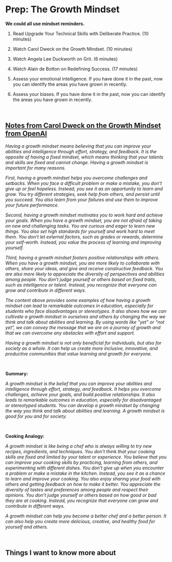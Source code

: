 # Prep: The Growth Mindset

**We could all use mindset reminders.**

1. Read Upgrade Your Technical Skills with Deliberate Practice. (10 minutes)

2. Watch Carol Dweck on the Growth Mindset. (10 minutes)

3. Watch Angela Lee Duckworth on Grit. (6 minutes)

4. Watch Alain de Botton on Redefining Success. (17 minutes)

5. Assess your emotional intelligence. If you have done it in the past, now you can identify the areas you have grown in recently.

6. Assess your biases. If you have done it in the past, now you can identify the areas you have grown in recently.

&nbsp;

## [Notes from Carol Dweck on the Growth Mindset from OpenAI](https://www.ted.com/talks/carol_dweck_the_power_of_believing_that_you_can_improve/transcript?language=en)


*Having a growth mindset means believing that you can improve your abilities and intelligence through effort, strategy, and feedback. It is the opposite of having a fixed mindset, which means thinking that your talents and skills are fixed and cannot change. Having a growth mindset is important for many reasons.*

*First, having a growth mindset helps you overcome challenges and setbacks. When you face a difficult problem or make a mistake, you don’t give up or feel hopeless. Instead, you see it as an opportunity to learn and grow. You try different strategies, seek help from others, and persist until you succeed. You also learn from your failures and use them to improve your future performance.*

*Second, having a growth mindset motivates you to work hard and achieve your goals. When you have a growth mindset, you are not afraid of taking on new and challenging tasks. You are curious and eager to learn new things. You also set high standards for yourself and work hard to meet them. You don’t let external factors, such as grades or rewards, determine your self-worth. Instead, you value the process of learning and improving yourself.*

*Third, having a growth mindset fosters positive relationships with others. When you have a growth mindset, you are more likely to collaborate with others, share your ideas, and give and receive constructive feedback. You are also more likely to appreciate the diversity of perspectives and abilities among people. You don’t judge yourself or others based on fixed traits, such as intelligence or talent. Instead, you recognize that everyone can grow and contribute in different ways.*

*The content above provides some examples of how having a growth mindset can lead to remarkable outcomes in education, especially for students who face disadvantages or stereotypes. It also shows how we can cultivate a growth mindset in ourselves and others by changing the way we think and talk about abilities and learning. By using words like “yet” or “not yet”, we can convey the message that we are on a journey of growth and that we can overcome any obstacles with effort and support.*

*Having a growth mindset is not only beneficial for individuals, but also for society as a whole. It can help us create more inclusive, innovative, and productive communities that value learning and growth for everyone.*

&nbsp;

**Summary:**

*A growth mindset is the belief that you can improve your abilities and intelligence through effort, strategy, and feedback. It helps you overcome challenges, achieve your goals, and build positive relationships. It also leads to remarkable outcomes in education, especially for disadvantaged or stereotyped students. You can develop a growth mindset by changing the way you think and talk about abilities and learning. A growth mindset is good for you and for society.*

&nbsp;

**Cooking Analogy:**

*A growth mindset is like being a chef who is always willing to try new recipes, ingredients, and techniques. You don’t think that your cooking skills are fixed and limited by your talent or experience. You believe that you can improve your cooking skills by practicing, learning from others, and experimenting with different dishes. You don’t give up when you encounter a problem or make a mistake in the kitchen. Instead, you see it as a chance to learn and improve your cooking. You also enjoy sharing your food with others and getting feedback on how to make it better. You appreciate the diversity of tastes and preferences among people and respect their opinions. You don’t judge yourself or others based on how good or bad they are at cooking. Instead, you recognize that everyone can grow and contribute in different ways.*

*A growth mindset can help you become a better chef and a better person. It can also help you create more delicious, creative, and healthy food for yourself and others.*

&nbsp;

## Things I want to know more about